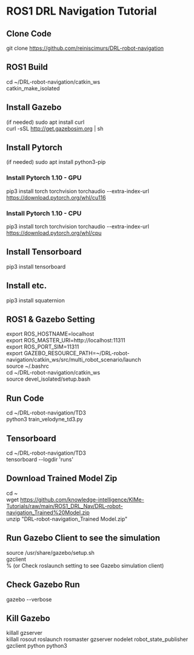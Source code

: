 # ROS1 DRL Navigation Tutorial

## Clone Code
git clone https://github.com/reiniscimurs/DRL-robot-navigation


## ROS1 Build
cd ~/DRL-robot-navigation/catkin_ws <br>
catkin_make_isolated


## Install Gazebo
(if needed) sudo apt  install curl <br>
curl -sSL http://get.gazebosim.org | sh

## Install Pytorch
(if needed) sudo apt install python3-pip

### Install Pytorch 1.10 - GPU
pip3 install torch torchvision torchaudio --extra-index-url https://download.pytorch.org/whl/cu116

### Install Pytorch 1.10 - CPU
pip3 install torch torchvision torchaudio --extra-index-url https://download.pytorch.org/whl/cpu

## Install Tensorboard
pip3 install tensorboard

## Install etc.
pip3 install squaternion


## ROS1 & Gazebo Setting
export ROS_HOSTNAME=localhost <br>
export ROS_MASTER_URI=http://localhost:11311 <br>
export ROS_PORT_SIM=11311 <br>
export GAZEBO_RESOURCE_PATH=~/DRL-robot-navigation/catkin_ws/src/multi_robot_scenario/launch <br>
source ~/.bashrc <br>
cd ~/DRL-robot-navigation/catkin_ws <br>
source devel_isolated/setup.bash <br>


## Run Code
cd ~/DRL-robot-navigation/TD3 <br>
python3 train_velodyne_td3.py

## Tensorboard
cd ~/DRL-robot-navigation/TD3 <br>
tensorboard --logdir 'runs'


## Download Trained Model Zip
cd ~ <br>
wget https://github.com/knowledge-intelligence/KIMe-Tutorials/raw/main/ROS1_DRL_Nav/DRL-robot-navigation_Trained%20Model.zip <br>
unzip "DRL-robot-navigation_Trained Model.zip"



## Run Gazebo Client to see the simulation
source /usr/share/gazebo/setup.sh <br>
gzclient <br>
% (or Check roslaunch setting to see Gazebo simulation client)

## Check Gazebo Run
gazebo --verbose

## Kill Gazebo
killall gzserver <br>
killall rosout roslaunch rosmaster gzserver nodelet robot_state_publisher gzclient python python3
